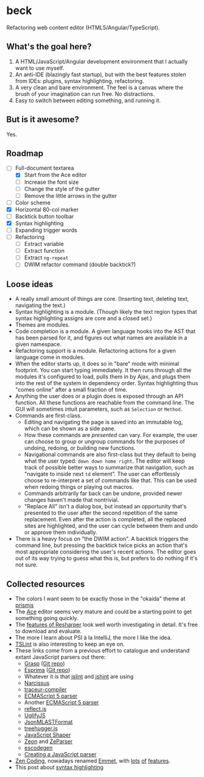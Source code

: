 # beck

Refactoring web content editor (HTML5/Angular/TypeScript).

## What's the goal here?

1. A HTML/JavaScript/Angular development environment that I actually want to
   use myself.
2. An anti-IDE (blazingly fast startup), but with the best features stolen
   from IDEs: plugins, syntax highlighting, refactoring.
3. A very clean and bare environment. The feel is a canvas where the brush
   of your imagination can run free. No distractions.
4. Easy to switch between editing something, and running it.

## But is it awesome?

Yes.

## Roadmap

- [ ] Full-document textarea
    - [x] Start from the Ace editor
    - [ ] Increase the font size
    - [ ] Change the style of the gutter
    - [ ] Remove the little arrows in the gutter
- [ ] Color scheme
- [x] Horizontal 80-col marker
- [ ] Backtick button toolbar
- [x] Syntax highlighting
- [ ] Expanding trigger words
- [ ] Refactoring
    - [ ] Extract variable
    - [ ] Extract function
    - [ ] Extract `ng-repeat`
    - [ ] DWIM refactor command (double backtick?)

## Loose ideas

* A really small amount of things are core. (Inserting text, deleting text,
  navigating the text.)
* Syntax highlighting is a module. (Though likely the text region types that
  syntax highlighting assigns are core and a closed set.)
* Themes are modules.
* Code completion is a module. A given language hooks into the AST that has
  been parsed for it, and figures out what names are available in a given
  namespace.
* Refactoring support is a module. Refactoring actions for a given language
  come in modules.
* When the editor starts up, it does so in "bare" mode with minimal footprint.
  You can start typing immediately. It then runs through all the modules it's
  configured to load, pulls them in by Ajax, and plugs them into the rest of
  the system in dependency order. Syntax highlighting thus "comes online"
  after a small fraction of time.
* Anything the user does or a plugin does is exposed through an API function.
  All these functions are reachable from the command line. The GUI will
  sometimes intuit parameters, such as `Selection` or `Method`.
* Commands are first-class.
    * Editing and navigating the page is saved into an immutable log, which
      can be shown as a side pane.
    * How these commands are *presented* can vary. For example, the user
      can choose to group or ungroup commands for the purposes of undoing,
      redoing, or building new functions.
    * Navigational commands are also first-class but they default to being
      what the user typed: `down down home right`. The editor will keep
      track of possible better ways to summarize that navigation, such as
      "navigate to inside next `td` element". The user can effortlessly
      choose to re-interpret a set of commands like that. This can be used
      when redoing things or playing out macros.
    * Commands arbitrarily far back can be undone, provided newer changes
      haven't made that nontrivial.
    * "Replace All" isn't a dialog box, but instead an opportunity
      that's presented to the user after the second repetition of the same
      replacement. Even after the action is completed, all the replaced
      sites are highlighted, and the user can cycle between them and undo
      or approve them individually.
* There is a heavy focus on "the DWIM action". A backtick triggers the
  command line, but pressing the backtick twice picks an action that's
  most appropriate considering the user's recent actions. The editor goes
  out of its way trying to guess what this is, but prefers to do nothing
  if it's not sure.

## Collected resources

* The colors I want seem to be exactly those in the "okaida" theme at
  [prismjs](http://prismjs.com/)
* The [Ace](http://ace.c9.io/) editor seems very mature and could be
  a starting point to get something going quickly.
* The [features of Resharper](http://www.jetbrains.com/resharper/features/)
  look well worth investigating in detail. It's free to download and
  evaluate.
* The more I learn about PSI à la IntelliJ, the more I like the idea.
* [TSLint](https://github.com/palantir/tslint) is also interesting to
  keep an eye on.
* These links come from a previous effort to catalogue and understand
  extant JavaScript parsers out there:
    * [Grasp](http://graspjs.com/) ([Git repo](https://github.com/gkz/grasp.git))
    * [Esprima](http://esprima.org/) ([Git repo](https://github.com/ariya/esprima))
    * Whatever it is that [jslint](http://jslint.com/) and [jshint](http://jshint.com/) are using
    * [Narcissus](https://github.com/mozilla/narcissus/)
    * [traceur-compiler](https://github.com/google/traceur-compiler)
    * [ECMAScript 5 parser](http://es-lab.googlecode.com/svn/trunk/site/esparser/index.html)
    * Another [ECMAScript 5 parser](http://esparser.qfox.nl/)
    * [reflect.js](https://github.com/zaach/reflect.js)
    * [UglifyJS](https://github.com/mishoo/UglifyJS)
    * [JsonMLASTFormat](http://code.google.com/p/es-lab/wiki/JsonMLASTFormat)
    * [treehugger.js](https://github.com/ajaxorg/treehugger)
    * [JavaScript Shaper](http://jsshaper.org/)
    * [Zeon](https://github.com/qfox/Zeon) and [ZeParser](https://github.com/qfox/ZeParser)
    * [escodegen](https://github.com/Constellation/escodegen)
    * [Creating a JavaScript parser](http://cjihrig.com/blog/creating-a-javascript-parser/)
* [Zen
  Coding](https://mondaybynoon.com/the-art-of-zen-coding-bringing-snippets-to-a-new-level/),
  nowadays renamed [Emmet](http://emmet.io/), with
  [lots](https://code.google.com/p/zen-coding/wiki/ZenHTMLElementsEn)
  [of](https://code.google.com/p/zen-coding/wiki/ZenHTMLSelectorsEn)
  [features](https://code.google.com/p/zen-coding/wiki/ZenCSSPropertiesEn).
* This post about [syntax
  highlighting](http://www.wilfred.me.uk/blog/2014/09/27/the-definitive-guide-to-syntax-highlighting/)
